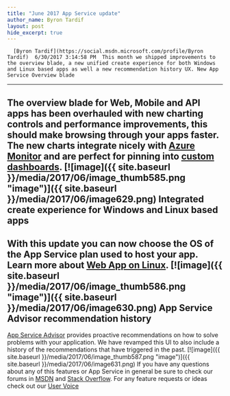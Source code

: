 ```yaml
---
title: "June 2017 App Service update"
author_name: Byron Tardif
layout: post
hide_excerpt: true
---
```

      [Byron Tardif](https://social.msdn.microsoft.com/profile/Byron Tardif)  6/30/2017 3:14:58 PM  This month we shipped improvements to the overview blade, a new unified create experience for both Windows and Linux based apps as well a new recommendation history UX. New App Service Overview blade
------------------------------

 The overview blade for Web, Mobile and API apps has been overhauled with new charting controls and performance improvements, this should make browsing through your apps faster. The new charts integrate nicely with [Azure Monitor](https://docs.microsoft.com/en-us/azure/monitoring-and-diagnostics/monitoring-get-started) and are perfect for pinning into [custom dashboards](https://docs.microsoft.com/en-us/azure/azure-portal/azure-portal-dashboards). [![image]({{ site.baseurl }}/media/2017/06/image_thumb585.png "image")]({{ site.baseurl }}/media/2017/06/image629.png) Integrated create experience for Windows and Linux based apps
-------------------------------------------------------------

 With this update you can now choose the OS of the App Service plan used to host your app. Learn more about [Web App on Linux](https://docs.microsoft.com/en-us/azure/app-service-web/app-service-linux-intro). [![image]({{ site.baseurl }}/media/2017/06/image_thumb586.png "image")]({{ site.baseurl }}/media/2017/06/image630.png) App Service Advisor recommendation history
------------------------------------------

 [App Service Advisor](https://channel9.msdn.com/Shows/Azure-Friday/Azure-App-Service-Advisor) provides proactive recommendations on how to solve problems with your application. We have revamped this UI to also include a history of the recommendations that have triggered in the past. [![image]({{ site.baseurl }}/media/2017/06/image_thumb587.png "image")]({{ site.baseurl }}/media/2017/06/image631.png) If you have any questions about any of this features or App Service in general be sure to check our forums in [MSDN](https://social.msdn.microsoft.com/Forums/en-US/home?forum=windowsazurewebsitespreview) and [Stack Overflow](https://stackoverflow.com/questions/tagged/azure-web-sites). For any feature requests or ideas check out our [User Voice](https://feedback.azure.com/forums/169385-web-apps-formerly-websites)     